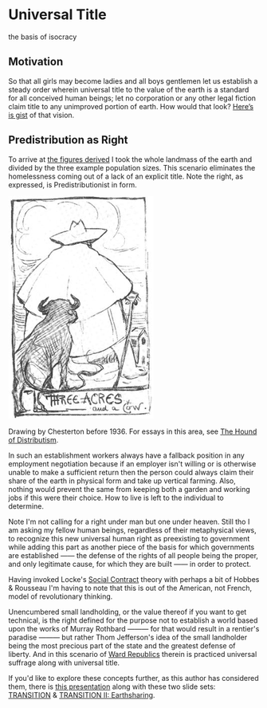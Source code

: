 # Universal Title
the basis of isocracy

## Motivation
So that all girls may become ladies and all boys gentlemen let us establish a steady order wherein universal title to the value of the earth is a standard for all conceived human beings; let no corporation or any other legal fiction claim title to any unimproved portion of earth. How would that look? [Here’s is gist](https://gist.github.com/kuttaineh/8b7830a1a3e0f10467b90cd3049424d4) of that vision.

## Predistribution as Right
To arrive at [the figures derived](https://gist.github.com/kuttaineh/8b7830a1a3e0f10467b90cd3049424d4) I took the whole landmass of the earth and divided by the three example population sizes. This scenario eliminates the homelessness coming out of a lack of an explicit title. Note the right, as expressed, is Predistributionist in form.

![Three acres and a cow](Three_acres_and_a_cow.jpeg)

Drawing by Chesterton before 1936. For essays in this area, see [The Hound of Distributism](https://www.chesterton.org/store/product/hound-of-distributism/).

In such an establishment workers always have a fallback position in any employment negotiation because if an employer isn't willing or is otherwise unable to make a sufficient return then the person could always claim their share of the earth in physical form and take up vertical farming. Also, nothing would prevent the same from keeping both a garden and working jobs if this were their choice. How to live is left to the individual to determine.

Note I'm not calling for a right under man but one under heaven. Still tho I am asking my fellow human beings, regardless of their metaphysical views, to recognize this new universal human right as preexisting to government while adding this part as another piece of the basis for which governments are established —— the defense of the rights of all people being the proper, and only legitimate cause, for which they are built —— in order to protect.

Having invoked Locke's [Social Contract](https://github.com/kuttaineh/unknotted#how-shall-the-social-contract-be-defined) theory with perhaps a bit of Hobbes & Rousseau I'm having to note that this is out of the American, not French, model of revolutionary thinking.

Unencumbered small landholding, or the value thereof if you want to get technical, is the right defined for the purpose not to establish a world based upon the works of Murray Rothbard ——— for that would result in a rentier's paradise ——— but rather Thom Jefferson's idea of the small landholder being the most precious part of the state and the greatest defense of liberty. And in this scenario of [Ward Republics](https://web.archive.org/web/20230331120509/https://constitution.org/1-Activism/reform/us/ward_republic.html) therein is practiced universal suffrage along with universal title.

If you'd like to explore these concepts further, as this author has considered them, there is [this presentation](https://www.dropbox.com/s/sfq0ojcn3ywj4lc/Unknotted.pptx?dl=0) along with these two slide sets: [TRANSITION](https://www.dropbox.com/s/e5saemk5ean6q4l/TRANSITION.pptx?dl=0) & [TRANSITION II: Earthsharing](https://www.dropbox.com/s/x7fguox3i251sku/TRANSITION_II.pptx?dl=0).

